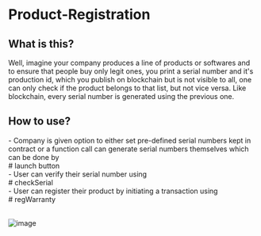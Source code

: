 <h1>Product-Registration</h1>

<h2>
What is this? 
</h2>

<p>
Well, imagine your company produces a line of products or softwares and to ensure that people buy only legit ones, you print a serial number and it's production id, which you 
publish on blockchain but is not visible to all, one can only check if the product belongs to that list, but not vice versa. Like blockchain, every serial number is generated 
using the previous one.
</p>

<h2>
How to use?
</h2>
- Company is given option to either set pre-defined serial numbers kept in contract or a function call can generate serial numbers themselves which can be done by <br> 
# launch button <br>
- User can verify their serial number using <br> 
# checkSerial <br>
- User can register their product by initiating a transaction using <br>
# regWarranty <br>

<br>

![image](https://user-images.githubusercontent.com/99744406/177038814-e053ef85-a038-483d-a3ba-154a48a32ae5.png)
